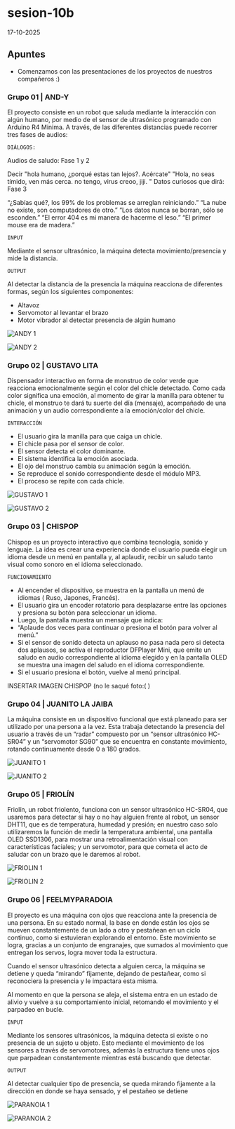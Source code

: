 # sesion-10b

17-10-2025

## Apuntes

- Comenzamos con las presentaciones de los proyectos de nuestros compañeros :)

### Grupo 01 | AND-Y

El proyecto consiste en un robot que saluda mediante la interacción con algún humano, por medio de el sensor de ultrasónico programado con Arduino R4 Minima. A través, de las diferentes distancias puede recorrer tres fases de audios:

`DIÁLOGOS:`

Audios de saludo: Fase 1 y 2

Decir "hola humano, ¿porqué estas tan lejos?. Acércate"
"Hola, no seas tímido, ven más cerca. no tengo, virus creoo, jiji. "
Datos curiosos que dirá: Fase 3

“¿Sabías qué?, los 99% de los problemas se arreglan reiniciando.”
“La nube no existe, son computadores de otro.”
“Los datos nunca se borran, sólo se esconden.”
“El error 404 es mi manera de hacerme el leso.”
“El primer mouse era de madera.”

`INPUT`

Mediante el sensor ultrasónico, la máquina detecta movimiento/presencia y mide la distancia.

`OUTPUT`

Al detectar la distancia de la presencia la máquina reacciona de diferentes formas, según los siguientes componentes:

- Altavoz
- Servomotor al levantar el brazo
- Motor vibrador al detectar presencia de algún humano

![ANDY 1](./imagenes/andy-01.jpeg)

![ANDY 2](./imagenes/andy-02.jpeg)

### Grupo 02 | GUSTAVO LITA

Dispensador interactivo en forma de monstruo de color verde que reacciona emocionalmente según el color del chicle detectado. Como cada color significa una emoción, al momento de girar la manilla para obtener tu chicle, el monstruo te dará tu suerte del día (mensaje), acompañado de una animación y un audio correspondiente a la emoción/color del chicle.

`INTERACCIÓN`

- El usuario gira la manilla para que caiga un chicle.
- El chicle pasa por el sensor de color.
- El sensor detecta el color dominante.
- El sistema identifica la emoción asociada.
- El ojo del monstruo cambia su animación según la emoción.
- Se reproduce el sonido correspondiente desde el módulo MP3.
- El proceso se repite con cada chicle.

![GUSTAVO 1](./imagenes/gustavo-01.jpeg)

![GUSTAVO 2](./imagenes/gustavo-02.jpeg)

### Grupo 03 | CHISPOP

Chispop es un proyecto interactivo que combina tecnología, sonido y lenguaje. La idea es crear una experiencia donde el usuario pueda elegir un idioma desde un menú en pantalla y, al aplaudir, recibir un saludo tanto visual como sonoro en el idioma seleccionado.

`FUNCIONAMIENTO`

- Al encender el dispositivo, se muestra en la pantalla un menú de idiomas ( Ruso, Japones, Francés).
- El usuario gira un encoder rotatorio para desplazarse entre las opciones y presiona su botón para seleccionar un idioma.
- Luego, la pantalla muestra un mensaje que indica:
- “Aplaude dos veces para continuar o presiona el botón para volver al menú.”
- Si el sensor de sonido detecta un aplauso no pasa nada pero si detecta dos aplausos, se activa el reproductor DFPlayer Mini, que emite un saludo en audio correspondiente al idioma elegido y en la pantalla OLED se muestra una imagen del saludo en el idioma correspondiente.
- Si el usuario presiona el botón, vuelve al menú principal.

INSERTAR IMAGEN CHISPOP (no le saqué foto:( )

### Grupo 04 | JUANITO LA JAIBA

La máquina consiste en un dispositivo funcional que está planeado para ser utilizado por una persona a la vez. Esta trabaja detectando la presencia del usuario a través de un “radar” compuesto por un “sensor ultrasónico HC-SR04” y un “servomotor SG90” que se encuentra en constante movimiento, rotando continuamente desde 0 a 180 grados.

![JUANITO 1](./imagenes/juanito-01.jpeg)

![JUANITO 2](./imagenes/juanito-02.jpeg)

### Grupo 05 | FRIOLÍN

Friolín, un robot friolento, funciona con un sensor ultrasónico HC-SR04, que usaremos para detectar si hay o no hay alguien frente al robot, un sensor DHT11, que es de temperatura, humedad y presión; en nuestro caso solo utilizaremos la función de medir la temperatura ambiental, una pantalla OLED SSD1306, para mostrar una retroalimentación visual con características faciales; y un servomotor, para que cometa el acto de saludar con un brazo que le daremos al robot.

![FRIOLIN 1](./imagenes/friolin-01.jpeg)

![FRIOLIN 2](./imagenes/friolin-02.jpeg)

### Grupo 06 | FEELMYPARADOIA

El proyecto es una máquina con ojos que reacciona ante la presencia de una persona. En su estado normal, la base en donde están los ojos se mueven constantemente de un lado a otro y pestañean en un ciclo continuo, como si estuvieran explorando el entorno. Este movimiento se logra, gracias a un conjunto de engranajes, que sumados al movimiento que entregan los servos, logra mover toda la estructura.

Cuando el sensor ultrasónico detecta a alguien cerca, la máquina se detiene y queda “mirando” fijamente, dejando de pestañear, como si reconociera la presencia y le impactara esta misma.

Al momento en que la persona se aleja, el sistema entra en un estado de alivio y vuelve a su comportamiento inicial, retomando el movimiento y el parpadeo en bucle.

`INPUT`

Mediante los sensores ultrasónicos, la máquina detecta si existe o no presencia de un sujeto u objeto. Esto mediante el movimiento de los sensores a través de servomotores, además la estructura tiene unos ojos que parpadean constantemente mientras está buscando que detectar.

`OUTPUT`

Al detectar cualquier tipo de presencia, se queda mirando fijamente a la dirección en donde se haya sensado, y el pestañeo se detiene

![PARANOIA 1](./imagenes/paranoia-01.jpeg)

![PARANOIA 2](./imagenes/paranoia-02.jpeg)
